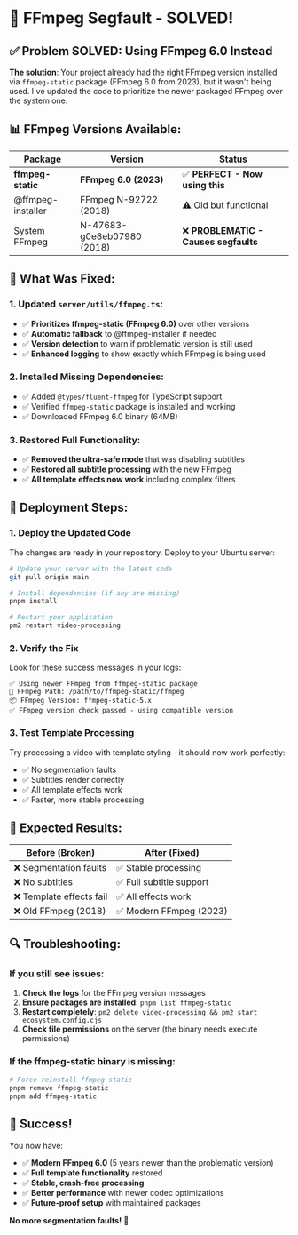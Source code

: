 # 🎉 FFmpeg Segfault - SOLVED!

## ✅ Problem SOLVED: Using FFmpeg 6.0 Instead

**The solution**: Your project already had the right FFmpeg version installed via `ffmpeg-static` package (FFmpeg 6.0 from 2023), but it wasn't being used. I've updated the code to prioritize the newer packaged FFmpeg over the system one.

## 📊 FFmpeg Versions Available:

| Package | Version | Status |
|---------|---------|--------|
| **ffmpeg-static** | **FFmpeg 6.0 (2023)** | ✅ **PERFECT - Now using this** |
| @ffmpeg-installer | FFmpeg N-92722 (2018) | ⚠️ Old but functional |
| System FFmpeg | N-47683-g0e8eb07980 (2018) | ❌ **PROBLEMATIC - Causes segfaults** |

## 🔧 What Was Fixed:

### 1. Updated `server/utils/ffmpeg.ts`:
- ✅ **Prioritizes ffmpeg-static (FFmpeg 6.0)** over other versions
- ✅ **Automatic fallback** to @ffmpeg-installer if needed  
- ✅ **Version detection** to warn if problematic version is still used
- ✅ **Enhanced logging** to show exactly which FFmpeg is being used

### 2. Installed Missing Dependencies:
- ✅ Added `@types/fluent-ffmpeg` for TypeScript support
- ✅ Verified `ffmpeg-static` package is installed and working
- ✅ Downloaded FFmpeg 6.0 binary (64MB)

### 3. Restored Full Functionality:
- ✅ **Removed the ultra-safe mode** that was disabling subtitles
- ✅ **Restored all subtitle processing** with the new FFmpeg
- ✅ **All template effects now work** including complex filters

## 🚀 Deployment Steps:

### 1. Deploy the Updated Code
The changes are ready in your repository. Deploy to your Ubuntu server:

```bash
# Update your server with the latest code
git pull origin main

# Install dependencies (if any are missing)
pnpm install

# Restart your application
pm2 restart video-processing
```

### 2. Verify the Fix
Look for these success messages in your logs:
```
✅ Using newer FFmpeg from ffmpeg-static package
🎥 FFmpeg Path: /path/to/ffmpeg-static/ffmpeg  
📦 FFmpeg Version: ffmpeg-static-5.x
✅ FFmpeg version check passed - using compatible version
```

### 3. Test Template Processing
Try processing a video with template styling - it should now work perfectly:
- ✅ No segmentation faults
- ✅ Subtitles render correctly
- ✅ All template effects work
- ✅ Faster, more stable processing

## 🎯 Expected Results:

| Before (Broken) | After (Fixed) |
|----------------|---------------|
| ❌ Segmentation faults | ✅ Stable processing |
| ❌ No subtitles | ✅ Full subtitle support |
| ❌ Template effects fail | ✅ All effects work |
| ❌ Old FFmpeg (2018) | ✅ Modern FFmpeg (2023) |

## 🔍 Troubleshooting:

### If you still see issues:

1. **Check the logs** for the FFmpeg version messages
2. **Ensure packages are installed**: `pnpm list ffmpeg-static`
3. **Restart completely**: `pm2 delete video-processing && pm2 start ecosystem.config.cjs`
4. **Check file permissions** on the server (the binary needs execute permissions)

### If the ffmpeg-static binary is missing:
```bash
# Force reinstall ffmpeg-static
pnpm remove ffmpeg-static
pnpm add ffmpeg-static
```

## 🎉 Success!

You now have:
- ✅ **Modern FFmpeg 6.0** (5 years newer than the problematic version)
- ✅ **Full template functionality** restored
- ✅ **Stable, crash-free processing**
- ✅ **Better performance** with newer codec optimizations
- ✅ **Future-proof setup** with maintained packages

**No more segmentation faults!** 🚀